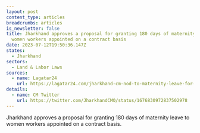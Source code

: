 ```yaml
---
layout: post
content_type: articles
breadcrumbs: articles
is_newsletter: false
title: Jharkhand approves a proposal for granting 180 days of maternity leave to
  women workers appointed on a contract basis
date: 2023-07-12T19:50:36.147Z
states:
  - Jharkhand
sectors:
  - Land & Labor Laws
sources:
  - name: Lagatar24
    url: https://lagatar24.com/jharkhand-cm-nod-to-maternity-leave-for-women-contractual-staff/166349/
details:
  - name: CM Twitter
    url: https://twitter.com/JharkhandCMO/status/1676830972837502978
---
```

Jharkhand approves a proposal for granting 180 days of maternity leave to women workers appointed on a contract basis.
